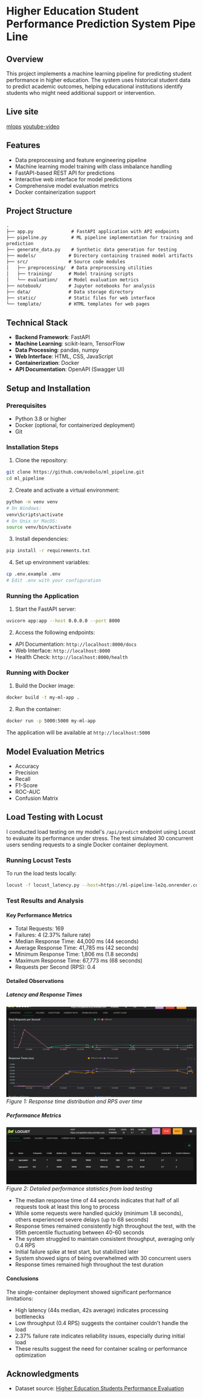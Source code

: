 # Higher Education Student Performance Prediction System Pipe Line

## Overview
This project implements a machine learning pipeline for predicting student performance in higher education. The system uses historical student data to predict academic outcomes, helping educational institutions identify students who might need additional support or intervention.

## Live site
[mlops](https://ml-pipeline-le2q.onrender.com/)
[youtube-video](https://youtu.be/WEx--V41hyk)

## Features
- Data preprocessing and feature engineering pipeline
- Machine learning model training with class imbalance handling
- FastAPI-based REST API for predictions
- Interactive web interface for model predictions
- Comprehensive model evaluation metrics
- Docker containerization support


## Project Structure
```
.
├── app.py              # FastAPI application with API endpoints
├── pipeline.py         # ML pipeline implementation for training and prediction
├── generate_data.py    # Synthetic data generation for testing
├── models/            # Directory containing trained model artifacts
├── src/               # Source code modules
│   ├── preprocessing/  # Data preprocessing utilities
│   ├── training/      # Model training scripts
│   └── evaluation/    # Model evaluation metrics
├── notebook/          # Jupyter notebooks for analysis
├── data/              # Data storage directory
├── static/            # Static files for web interface
└── template/          # HTML templates for web pages
```

## Technical Stack
- **Backend Framework**: FastAPI
- **Machine Learning**: scikit-learn, TensorFlow
- **Data Processing**: pandas, numpy
- **Web Interface**: HTML, CSS, JavaScript
- **Containerization**: Docker
- **API Documentation**: OpenAPI (Swagger UI)

## Setup and Installation

### Prerequisites
- Python 3.8 or higher
- Docker (optional, for containerized deployment)
- Git

### Installation Steps

1. Clone the repository:
```bash
git clone https://github.com/eobolo/ml_pipeline.git
cd ml_pipeline
```

2. Create and activate a virtual environment:
```bash
python -m venv venv
# On Windows:
venv\Scripts\activate
# On Unix or MacOS:
source venv/bin/activate
```

3. Install dependencies:
```bash
pip install -r requirements.txt
```

4. Set up environment variables:
```bash
cp .env.example .env
# Edit .env with your configuration
```

### Running the Application

1. Start the FastAPI server:
```bash
uvicorn app:app --host 0.0.0.0 --port 8000
```

2. Access the following endpoints:
- API Documentation: `http://localhost:8000/docs`
- Web Interface: `http://localhost:8000`
- Health Check: `http://localhost:8000/health`

### Running with Docker
1. Build the Docker image:
```bash
docker build -t my-ml-app .
```

2. Run the container:
```bash
docker run -p 5000:5000 my-ml-app
```

The application will be available at `http://localhost:5000`

## Model Evaluation Metrics
- Accuracy
- Precision
- Recall
- F1-Score
- ROC-AUC
- Confusion Matrix

## Load Testing with Locust
I conducted load testing on my model's `/api/predict` endpoint using Locust to evaluate its performance under stress. The test simulated 30 concurrent users sending requests to a single Docker container deployment.

### Running Locust Tests
To run the load tests locally:
```bash
locust -f locust_latency.py --host=https://ml-pipeline-le2q.onrender.com
```

### Test Results and Analysis

#### Key Performance Metrics
- Total Requests: 169
- Failures: 4 (2.37% failure rate)
- Median Response Time: 44,000 ms (44 seconds)
- Average Response Time: 41,785 ms (42 seconds)
- Minimum Response Time: 1,806 ms (1.8 seconds)
- Maximum Response Time: 67,773 ms (68 seconds)
- Requests per Second (RPS): 0.4

#### Detailed Observations

##### Latency and Response Times
![Locust Test Results](locustgraph.png)
*Figure 1: Response time distribution and RPS over time*

##### Performance Metrics
![Locust Performance Metrics](locusttable.png)
*Figure 2: Detailed performance statistics from load testing*

- The median response time of 44 seconds indicates that half of all requests took at least this long to process
- While some requests were handled quickly (minimum 1.8 seconds), others experienced severe delays (up to 68 seconds)
- Response times remained consistently high throughout the test, with the 95th percentile fluctuating between 40-60 seconds
- The system struggled to maintain consistent throughput, averaging only 0.4 RPS
- Initial failure spike at test start, but stabilized later
- System showed signs of being overwhelmed with 30 concurrent users
- Response times remained high throughout the test duration

#### Conclusions
The single-container deployment showed significant performance limitations:
- High latency (44s median, 42s average) indicates processing bottlenecks
- Low throughput (0.4 RPS) suggests the container couldn't handle the load
- 2.37% failure rate indicates reliability issues, especially during initial load
- These results suggest the need for container scaling or performance optimization

## Acknowledgments
- Dataset source: [Higher Education Students Performance Evaluation](https://www.kaggle.com/datasets/csafrit2/higher-education-students-performance-evaluation?select=student_prediction.csv)
